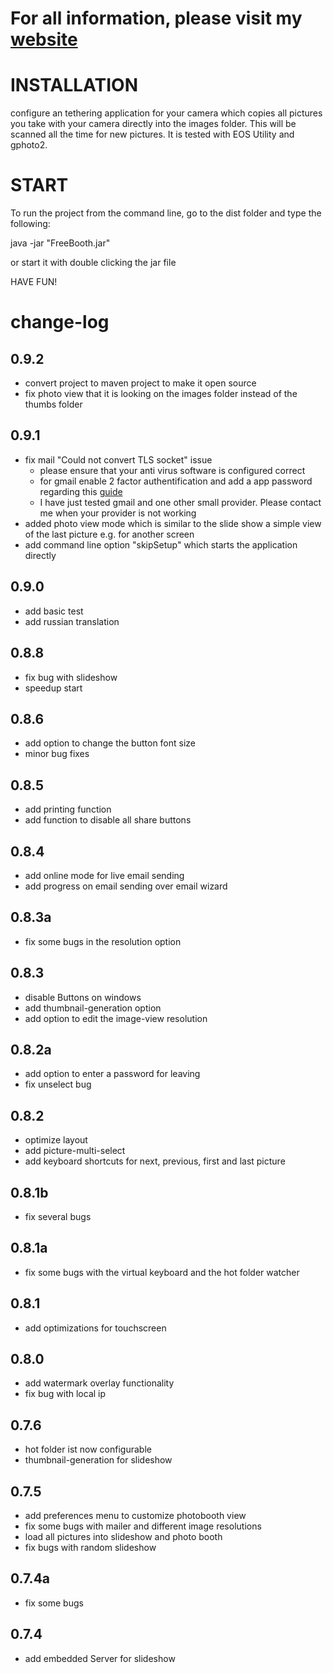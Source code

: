 # For all information, please visit my [website](http://free-booth.com)

# INSTALLATION

configure an tethering application for your camera which copies all pictures you take with your camera directly into the images folder. This will be scanned all the time for new pictures. It is tested with EOS Utility and gphoto2.


# START



To run the project from the command line, go to the dist folder and
type the following:

java -jar "FreeBooth.jar" 

or start it with double clicking the jar file

HAVE FUN!



# change-log

## 0.9.2
* convert project to maven project to make it open source
* fix photo view that it is looking on the images folder instead of the thumbs folder

## 0.9.1
* fix mail "Could not convert TLS socket" issue
  * please ensure that your anti virus software is configured correct
  * for gmail enable 2 factor authentification and add a app password regarding this [guide](https://support.google.com/accounts/answer/185833?hl=en)
  * I have just tested gmail and one other small provider. Please contact me when your provider is not working
* added photo view mode which is similar to the slide show a simple view of the last picture e.g. for another screen
* add command line option "skipSetup" which starts the application directly

## 0.9.0
* add basic test
* add russian translation

## 0.8.8
* fix bug with slideshow
* speedup start

## 0.8.6
* add option to change the button font size
* minor bug fixes

## 0.8.5
* add printing function
* add function to disable all share buttons

## 0.8.4
* add online mode for live email sending
* add progress on email sending over email wizard

## 0.8.3a
* fix some bugs in the resolution option

## 0.8.3
* disable Buttons on windows
* add thumbnail-generation option
* add option to edit the image-view resolution

## 0.8.2a
* add option to enter a password for leaving
* fix unselect bug

## 0.8.2
* optimize layout
* add picture-multi-select
* add keyboard shortcuts for next, previous, first and last picture

## 0.8.1b
* fix several bugs

## 0.8.1a
* fix some bugs with the virtual keyboard and the hot folder watcher

## 0.8.1
* add optimizations for touchscreen

## 0.8.0
* add watermark overlay functionality
* fix bug with local ip

## 0.7.6
* hot folder ist now configurable
* thumbnail-generation for slideshow

## 0.7.5
* add preferences menu to customize photobooth view
* fix some bugs with mailer and different image resolutions
* load all pictures into slideshow and photo booth
* fix bugs with random slideshow

## 0.7.4a
* fix some bugs

## 0.7.4 
* add embedded Server for slideshow







